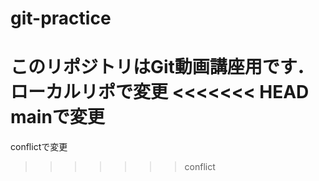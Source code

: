 # git-practice
このリポジトリはGit動画講座用です．
ローカルリポで変更
<<<<<<< HEAD
mainで変更
=======
conflictで変更
>>>>>>> conflict
